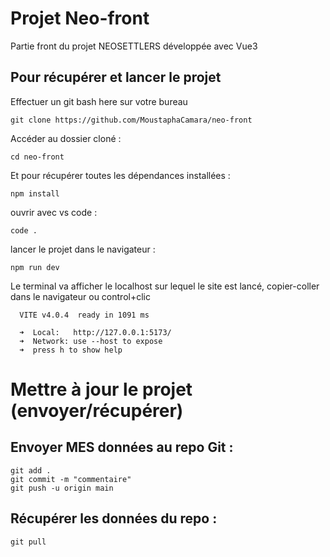 # Projet Neo-front

Partie front du projet NEOSETTLERS développée avec Vue3

## Pour récupérer et lancer le projet

Effectuer un git bash here sur votre bureau

```
git clone https://github.com/MoustaphaCamara/neo-front
```

Accéder au dossier cloné :

```
cd neo-front
```

Et pour récupérer toutes les dépendances installées :

```
npm install
```

ouvrir avec vs code :

```
code .
```

lancer le projet dans le navigateur :

```
npm run dev
```

Le terminal va afficher le localhost sur lequel le site est lancé, copier-coller dans le navigateur ou control+clic

```
  VITE v4.0.4  ready in 1091 ms

  ➜  Local:   http://127.0.0.1:5173/
  ➜  Network: use --host to expose
  ➜  press h to show help

```

# Mettre à jour le projet (envoyer/récupérer)

## Envoyer MES données au repo Git :

```
git add .
git commit -m "commentaire"
git push -u origin main
```

## Récupérer les données du repo :

```
git pull
```
